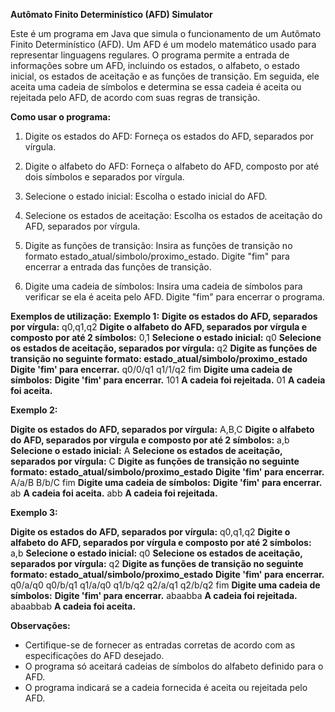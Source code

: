 **Autômato Finito Determinístico (AFD) Simulator**

Este é um programa em Java que simula o funcionamento de um Autômato Finito Determinístico (AFD). Um AFD é um modelo matemático usado para representar linguagens regulares. O programa permite a entrada de informações sobre um AFD, incluindo os estados, o alfabeto, o estado inicial, os estados de aceitação e as funções de transição. Em seguida, ele aceita uma cadeia de símbolos e determina se essa cadeia é aceita ou rejeitada pelo AFD, de acordo com suas regras de transição.

**Como usar o programa:**
1. Digite os estados do AFD: Forneça os estados do AFD, separados por vírgula.

2. Digite o alfabeto do AFD: Forneça o alfabeto do AFD, composto por até dois símbolos e separados por vírgula.

3. Selecione o estado inicial: Escolha o estado inicial do AFD.

4. Selecione os estados de aceitação: Escolha os estados de aceitação do AFD, separados por vírgula.

5. Digite as funções de transição: Insira as funções de transição no formato estado_atual/simbolo/proximo_estado. Digite "fim" para encerrar a entrada das funções de transição.

6. Digite uma cadeia de símbolos: Insira uma cadeia de símbolos para verificar se ela é aceita pelo AFD. Digite "fim" para encerrar o programa.

**Exemplos de utilização:**
**Exemplo 1:**
**Digite os estados do AFD, separados por vírgula:**
q0,q1,q2
**Digite o alfabeto do AFD, separados por vírgula e composto por até 2 símbolos:**
0,1
**Selecione o estado inicial:**
q0
**Selecione os estados de aceitação, separados por vírgula:**
q2
**Digite as funções de transição no seguinte formato: estado_atual/simbolo/proximo_estado**
**Digite 'fim' para encerrar.**
q0/0/q1
q1/1/q2
fim
**Digite uma cadeia de símbolos:**
**Digite 'fim' para encerrar.**
101
**A cadeia foi rejeitada.**
01
**A cadeia foi aceita.**

**Exemplo 2:**

**Digite os estados do AFD, separados por vírgula:**
A,B,C
**Digite o alfabeto do AFD, separados por vírgula e composto por até 2 símbolos:**
a,b
**Selecione o estado inicial:**
A
**Selecione os estados de aceitação, separados por vírgula:**
C
**Digite as funções de transição no seguinte formato: estado_atual/simbolo/proximo_estado**
**Digite 'fim' para encerrar.**
A/a/B
B/b/C
fim
**Digite uma cadeia de símbolos:**
**Digite 'fim' para encerrar.**
ab
**A cadeia foi aceita.**
abb
**A cadeia foi rejeitada.**

**Exemplo 3:**

**Digite os estados do AFD, separados por vírgula:**
q0,q1,q2
**Digite o alfabeto do AFD, separados por vírgula e composto por até 2 símbolos:**
a,b
**Selecione o estado inicial:** 
q0
**Selecione os estados de aceitação, separados por vírgula:** 
q2
**Digite as funções de transição no seguinte formato: estado_atual/simbolo/proximo_estado**
**Digite 'fim' para encerrar.**
q0/a/q0
q0/b/q1
q1/a/q0
q1/b/q2
q2/a/q1
q2/b/q2
fim
**Digite uma cadeia de símbolos:**
**Digite 'fim' para encerrar.**
abaabba
**A cadeia foi rejeitada.**
abaabbab
**A cadeia foi aceita.**

**Observações:**
- Certifique-se de fornecer as entradas corretas de acordo com as especificações do AFD desejado.
- O programa só aceitará cadeias de símbolos do alfabeto definido para o AFD.
- O programa indicará se a cadeia fornecida é aceita ou rejeitada pelo AFD.
